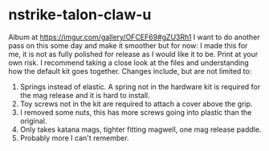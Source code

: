 # nstrike-talon-claw-u
Album at https://imgur.com/gallery/OFCEF69#gZU3Rh1 
I want to do another pass on this some day and make it smoother but for now: 
I made this for me, it is not as fully polished for release as I would like it to be. 
Print at your own risk. 
I recommend taking a close look at the files and understanding how the default kit goes together. 
Changes include, but are not limited to:
1. Springs instead of elastic. A spring not in the hardware kit is required for the mag release and it is hard to install. 
2. Toy screws not in the kit are required to attach a cover above the grip. 
3. I removed some nuts, this has more screws going into plastic than the original. 
4. Only takes katana mags, tighter fitting magwell, one mag release paddle. 
5. Probably more I can't remember.
